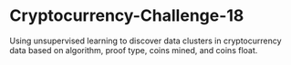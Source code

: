 # Cryptocurrency-Challenge-18

Using unsupervised learning to discover data clusters in cryptocurrency data based on algorithm, proof type, coins mined, and coins float.
